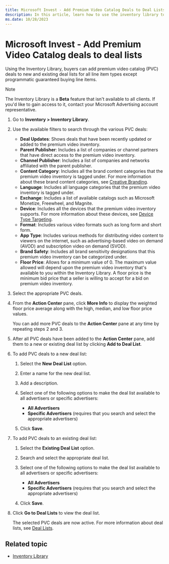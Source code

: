 ```yaml
---
title: Microsoft Invest - Add Premium Video Catalog Deals to Deal Lists
description: In this article, learn how to use the inventory library to add Premium Video Catalog (PVC) deals to deal lists within Microsoft Invest.
ms.date: 10/28/2023
---
```


# Microsoft Invest - Add Premium Video Catalog deals to deal lists

Using the Inventory Library, buyers can add premium video catalog (PVC) deals to new and existing deal lists for all line item types except programmatic guaranteed buying line items.

> [!NOTE]
> The Inventory Library is a **Beta** feature that isn't available to all clients. If you'd like to gain access to it, contact your Microsoft Advertising account representative.

1. Go to **Inventory &gt; Inventory Library**.
1. Use the available filters to search through the various PVC deals:
    - **Deal Updates**: Shows deals that have been recently updated or added to the premium video inventory.
    - **Parent Publisher**: Includes a list of companies or channel partners that have direct access to the premium video inventory.
    - **Channel Publisher**: Includes a list of companies and networks affiliated with the parent publisher.
    - **Content Category**: Includes all the brand content categories that the premium video inventory is tagged under. For more information about these brand content categories, see [Creative Branding](creative-branding.md).
    - **Language**: Includes all language categories that the premium video inventory is tagged under.
    - **Exchange**: Includes a list of available catalogs such as Microsoft Monetize, Freewheel, and Magnite.
    - **Device**: Includes all the devices that the premium video inventory supports. For more information about these devices, see [Device Type Targeting](device-type-targeting-ali.md).
    - **Format**: Includes various video formats such as long form and short form.
    - **App Type**: Includes various methods for distributing video content to viewers on the internet, such as advertising-based video on demand (AVOD) and subscription video on demand (SVOD).
    - **Brand Safety**: Includes all brand sensitivity designations that this premium video inventory can be categorized under.
    - **Floor Price**: Allows for a minimum value of 0. The maximum value allowed will depend upon the premium video inventory that's
      available to you within the Inventory Library. A floor price is the minimum bid price that a seller is willing to accept for a bid
      on premium video inventory.
1. Select the appropriate PVC deals.
1. From the **Action Center** pane, click **More Info** to display the weighted floor price average along with the high, median, and low floor price values.

   You can add more PVC deals to the **Action Center** pane at any time by repeating steps 2 and 3.

1. After all PVC deals have been added to the **Action Center** pane, add them to a new or existing deal list by clicking **Add to Deal List**.
1. To add PVC deals to a new deal list:
    1. Select the **New Deal List** option.
    1. Enter a name for the new deal list.
    1. Add a description.
    1. Select one of the following options to make the deal list available to all advertisers or specific advertisers:
        - **All Advertisers**
        - **Specific Advertisers** (requires that you search and select the appropriate advertisers)

    1. Click **Save**.
1. To add PVC deals to an existing deal list:
    1. Select the **Existing Deal List** option.
    1. Search and select the appropriate deal list.
    1. Select one of the following options to make the deal list available to all advertisers or specific advertisers:
        - **All Advertisers**
        - **Specific Advertisers** (requires that you search and select the appropriate advertisers)

    1. Click **Save**.
1. Click **Go to Deal Lists** to view the deal list.

    The selected PVC deals are now active. For more information about deal lists, see [Deal Lists](deal-lists.md).

## Related topic

- [Inventory Library](inventory-library.md)
